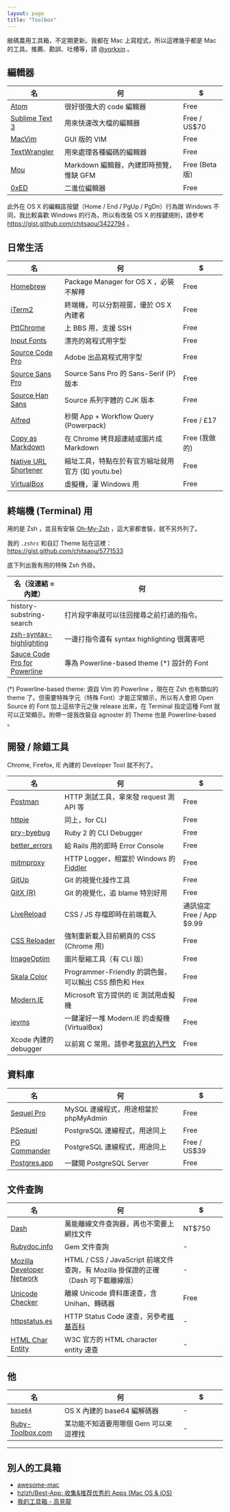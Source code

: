 ```yaml
---
layout: page
title: "Toolbox"
---
```


敝碼農用工具箱，不定期更新。我都在 Mac 上寫程式，所以這裡幾乎都是 Mac 的工具。推薦、勘誤、吐槽等，請 [@yorkxin](https://twitter.com/yorkxin) 。

<style type="text/css">
table {
  width: 100%;
}

table td:nth-child(1) {
  width: 25%;
}

table td:nth-child(3) {
  width: 20%;
}
</style>

## 編輯器

| 名 | 何 | $ |
|----|----|---|
| [Atom](https://atom.io) | 很好很強大的 code 編輯器 | Free |
| [Sublime Text 3](http://www.sublimetext.com/) | 用來快速改大檔的編輯器 | Free / US$70 |
| [MacVim](https://code.google.com/p/macvim/) | GUI 版的 VIM | Free |
| [TextWrangler](http://www.barebones.com/products/textwrangler/) | 用來處理各種編碼的編輯器 | Free |
| [Mou](http://mouapp.com/) | Markdown 編輯器，內建即時預覽，惟缺 GFM | Free (Beta 版) |
| [0xED](http://www.suavetech.com/0xed/) | 二進位編輯器 | Free |

此外在 OS X 的編輯區按鍵（Home / End / PgUp / PgDn）行為跟 Windows 不同，我比較喜歡 Windows 的行為，所以有改裝 OS X 的按鍵規則，請參考 https://gist.github.com/chitsaou/3422794 。

## 日常生活

| 名 | 何 | $ |
|----|----|---|
| [Homebrew](http://brew.sh) | Package Manager for OS X ，必裝不解釋 | Free |
| [iTerm2](http://www.iterm2.com) | 終端機，可以分割視窗，優於 OS X 內建者 | Free |
| [PttChrome](https://chrome.google.com/webstore/detail/pttchrome/hhnlfapopmaimdlldbknjdgekpgffmbo?gl=TW&hl=zh-TW) | 上 BBS 用，支援 SSH | Free |
| [Input Fonts](http://input.fontbureau.com/) | 漂亮的寫程式用字型 | Free |
| [Source Code Pro](https://github.com/adobe/source-code-pro) | Adobe 出品寫程式用字型 | Free |
| [Source Sans Pro](https://github.com/adobe/source-sans-pro) | Source Sans Pro 的 Sans-Serif (P) 版本 | Free |
| [Source Han Sans](https://github.com/adobe-fonts/source-han-sans) | Source 系列字體的 CJK 版本 | Free |
| [Alfred](http://www.alfredapp.com/) | 秒開 App + Workflow Query (Powerpack) | Free / £17 |
| [Copy as Markdown](https://chrome.google.com/webstore/detail/copy-as-markdown/fkeaekngjflipcockcnpobkpbbfbhmdn) | 在 Chrome 拷貝超連結或圖片成 Markdown | Free (我做的) |
| [Native URL Shortener](https://chrome.google.com/webstore/detail/native-url-shortener/ngmiekalinhgehhfjbbiabodfeahckhe) | 縮址工具，特點在於有官方縮址就用官方 (如 youtu.be) | Free |
| [VirtualBox](https://www.virtualbox.org/) | 虛擬機，灌 Windows 用 | Free |

## 終端機 (Terminal) 用

用的是 Zsh ，並且有安裝 [Oh-My-Zsh](https://github.com/robbyrussell/oh-my-zsh) ，這大家都會裝，就不另外列了。

我的 `.zshrc` 和自訂 Theme 貼在這裡： https://gist.github.com/chitsaou/5771533

底下列出我有用的特殊 Zsh 外掛。

| 名（沒連結 = 內建） | 何 |
|----|----|
| history-substring-search | 打片段字串就可以往回搜尋之前打過的指令。 |
| [zsh-syntax-highlighting](https://github.com/zsh-users/zsh-syntax-highlighting) | 一邊打指令還有 syntax highlighting 很厲害吧 |
| [Sauce Code Pro for Powerline](https://github.com/Lokaltog/powerline-fonts/tree/master/SourceCodePro) | 專為 Powerline-based theme (\*) 設計的 Font |

(\*) Powerline-based theme: 源自 Vim 的 Powerline ，現在在 Zsh 也有類似的 theme 了。但需要特殊字元（特殊 Font）才能正常顯示，所以有人會把 Open Source 的 Font 加上這些字元之後 release 出來，在 Terminal 指定這種 Font 就可以正常顯示。附帶一提我改裝自 agnoster 的 Theme 也是 Powerline-based 。

## 開發 / 除錯工具

Chrome, Firefox, IE 內建的 Developer Tool 就不列了。

| 名 | 何 | $ |
|----|----|---|
| [Postman](http://www.getpostman.com) | HTTP 測試工具，拿來發 request 測 API 等 | Free |
| [httpie](https://github.com/jakubroztocil/httpie) | 同上，for CLI | Free |
| [pry-byebug](https://github.com/deivid-rodriguez/pry-byebug) | Ruby 2 的 CLI Debugger | Free |
| [better\_errors](https://github.com/charliesome/better_errors) | 給 Rails 用的即時 Error Console | Free |
| [mitmproxy](http://mitmproxy.org) | HTTP Logger，相當於 Windows 的 [Fiddler](http://www.telerik.com/fiddler) | Free |
| [GitUp](http://gitup.co/) | Git 的視覺化操作工具 | Free |
| [GitX (R)](http://rowanj.github.io/gitx/) | Git 的視覺化，追 blame 特別好用 | Free |
| [LiveReload](http://livereload.com) | CSS / JS 存檔即時在前端載入 | 通訊協定 Free / App $9.99 |
| [CSS Reloader](https://chrome.google.com/webstore/detail/css-reloader/dnfpcpfijpdhabaoieccoclghgplmpbd) | 強制重新載入目前網頁的 CSS (Chrome 用) | Free |
| [ImageOptim](http://imageoptim.com/) | 圖片壓縮工具（有 CLI 版） | Free |
| [Skala Color](http://bjango.com/mac/skalacolor/) | Programmer-Friendly 的調色盤，可以輸出 CSS 顏色和 Hex | Free |
| [Modern.IE](http://modern.ie) | Microsoft 官方提供的 IE 測試用虛擬機 | Free |
| [ievms](https://github.com/xdissent/ievms) | 一鍵灌好一堆 Modern.IE 的虛擬機 (VirtualBox) | Free |
| Xcode 內建的 debugger | 以前寫 C 常用。請參考[我寫的入門文](http://blog.yorkxin.org/posts/2009/03/15/fundamental-c-with-xcode) | Free |

## 資料庫

| 名 | 何 | $ |
|----|----|---|
| [Sequel Pro](http://www.sequelpro.com/) | MySQL 連線程式，用途相當於 phpMyAdmin | Free |
| [PSequel](http://www.psequel.com/) | PostgreSQL 連線程式，用途同上 | Free |
| [PG Commander](https://eggerapps.at/pgcommander/) | PostgreSQL 連線程式，用途同上 | Free / US$39 |
| [Postgres.app](http://postgresapp.com/) | 一鍵開 PostgreSQL Server | Free |

## 文件查詢

| 名 | 何 | $ |
|----|----|---|
| [Dash](http://kapeli.com/dash) | 萬能離線文件查詢器，再也不需要上網找文件 | NT$750 |
| [Rubydoc.info](http://rubydoc.info) | Gem 文件查詢 | - |
| [Mozilla Developer Network](https://developer.mozilla.org/en-US/) | HTML / CSS / JavaScript 前端文件查詢，有 Mozilla 掛保證的正確（Dash 可下載離線版） | - |
| [Unicode Checker](http://earthlingsoft.net/UnicodeChecker/) | 離線 Unicode 資料庫速查，含 Unihan、轉碼器 | Free |
| [httpstatus.es](http://httpstatus.es/) | HTTP Status Code 速查，另參考[維基百科](http://en.wikipedia.org/wiki/List_of_HTTP_status_codes) | - |
| [HTML Char Entity](http://dev.w3.org/html5/html-author/charref) | W3C 官方的 HTML character entity 速查 | - |

## 他

| 名 | 何 | $ |
|----|----|---|
| [`base64`](https://developer.apple.com/library/mac/documentation/Darwin/Reference/Manpages/man1/base64.1.html) | OS X 內建的 base64 編解碼器 | - |
| [Ruby-Toolbox.com](https://www.ruby-toolbox.com/) | 某功能不知道要用哪個 Gem 可以來這裡找 | - |


---

## 別人的工具箱

* [awesome-mac](https://github.com/jaywcjlove/awesome-mac)
* [hzlzh/Best-App: 收集&推荐优秀的 Apps (Mac OS & iOS)](https://github.com/hzlzh/Best-App)
* [我的工具箱 - 高見龍](http://blog.eddie.com.tw/2012/01/04/my-toolbox/)


